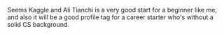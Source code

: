 Seems Kaggle and Ali Tianchi is a very good start for a beginner like me, and also it will be a good profile tag for a career starter who's without a solid CS background.
